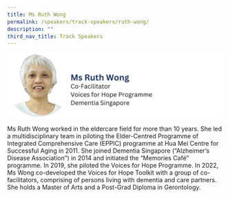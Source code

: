```yaml
---
title: Ms Ruth Wong
permalink: /speakers/track-speakers/ruth-wong/
description: ""
third_nav_title: Track Speakers
---
```

<div style="display: flex; flex-wrap: wrap;">
  <div style="flex-basis: 100%; max-width: 100%;">
    <img alt="track speakers 1" src="/images/SpeakersPhoto/ruthwong.png">
  </div>
	
Ms Ruth Wong worked in the eldercare field for more than 10 years. She led a multidisciplinary team in piloting the Elder-Centred Programme of Integrated Comprehensive Care (EPPIC) programme at Hua Mei Centre for Successful Aging in 2011. She joined Dementia Singapore (“Alzheimer’s Disease Association”) in 2014 and initiated the “Memories Café” programme. In 2019, she piloted the Voices for Hope Programme. In 2022, Ms Wong co-developed the Voices for Hope Toolkit with a group of co-facilitators, comprising of persons living with dementia and care partners. She holds a Master of Arts and a Post-Grad Diploma in Gerontology.</div>